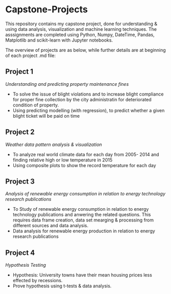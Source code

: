 # Capstone-Projects

This repository contains my capstone project, done for understanding & using data analysis, visualization and machine learning techniques. The asssignments are completed using Python, Numpy, DateTime, Pandas, Matplotlib and scikit-learn with Jupyter notebooks.

The overview of projects are as below, while further details are at beginning of each project .md file: 

## Project 1
*Understanding and predicting property maintenance fines*

- To solve the issue of blight violations and to increase blight compliance for proper fine collection by the city administratin for deteriorated condition of property.
- Using predicting modelling (with regression), to predict whether a given blight ticket will be paid on time

## Project 2
*Weather data pattern analysis & visualization*

- To analyze real world climate data for each day from 2005- 2014 and finding relative high or low temperature in 2015
- Using composite plots to show the record temperature for each day

## Project 3
*Analysis of renewable energy consumption in relation to energy technology research publications*

- To Study of renewable energy consumption in relation to energy technology publications and anwering the related questions. This requires data frame creation, data set mearging & processing from different sources and data analysis.
- Data analysis for renewable energy production in relation to energy research publications

## Project 4

*Hypothesis Testing*
- Hypothesis: University towns have their mean housing prices less effected by recessions.
- Prove hypothesis using t-tests & data analysis.
